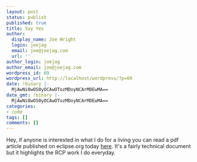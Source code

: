```yaml
---
layout: post
status: publish
published: true
title: Say Yes
author:
  display_name: Joe Wright
  login: joejag
  email: joe@joejag.com
  url: ''
author_login: joejag
author_email: joe@joejag.com
wordpress_id: 69
wordpress_url: http://localhost/wordpress/?p=69
date: !binary |-
  MjAwNi0wOS0yOCAwOTozMDoyNCArMDEwMA==
date_gmt: !binary |-
  MjAwNi0wOS0yOCAwOTozMDoyNCArMDEwMA==
categories:
- code
tags: []
comments: []
---
```

<p>Hey, if anyone is interested in what I do for a living you can read a pdf article published on eclipse.org today <a href="http://www.eclipse.org/community/casestudies/jp_morgan_final.pdf">here</a>.  It's a fairly technical document but it highlights the RCP work I do everyday.</p>
